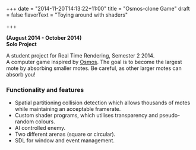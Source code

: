 +++
date = "2014-11-20T14:13:22+11:00"
title = "Osmos-clone Game"
draft = false
flavorText = "Toying around with shaders"

+++

**(August 2014 - October 2014)**  
**Solo Project**

A student project for Real Time Rendering, Semester 2 2014.  
A computer game inspired by [Osmos](http://www.osmos-game.com/). The goal
is to become the largest mote by absorbing smaller motes. Be careful, as other larger motes can absorb you!

### Functionality and features

*   Spatial partitioning collision detection which allows thousands of motes while maintaining an acceptable
    framerate.
*   Custom shader programs, which utilises transparency and pseudo-random colours.
*   AI controlled enemy.
*   Two different arenas (square or circular).
*   SDL for window and event management.
